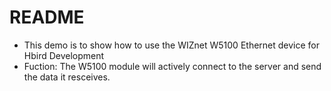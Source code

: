 # README #


* This demo is to show how to use the WIZnet W5100 Ethernet device for Hbird Development
* Fuction:  The W5100 module will actively connect to the server and send the data it resceives.
    

